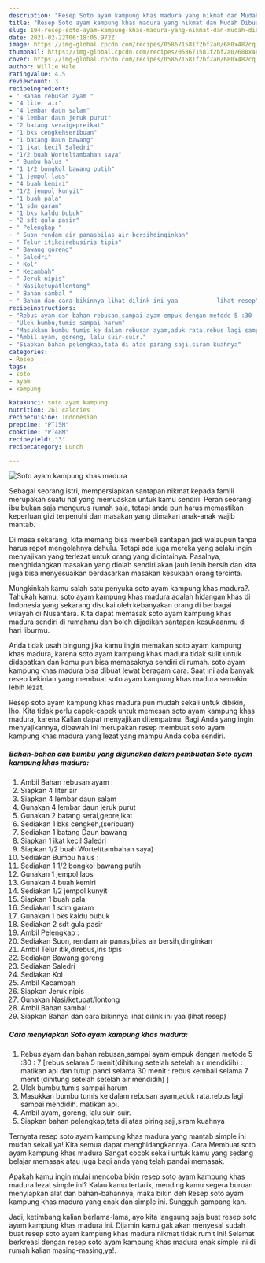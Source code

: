 ```yaml
---
description: "Resep Soto ayam kampung khas madura yang nikmat dan Mudah Dibuat"
title: "Resep Soto ayam kampung khas madura yang nikmat dan Mudah Dibuat"
slug: 194-resep-soto-ayam-kampung-khas-madura-yang-nikmat-dan-mudah-dibuat
date: 2021-02-22T06:18:05.972Z
image: https://img-global.cpcdn.com/recipes/058671581f2bf2a0/680x482cq70/soto-ayam-kampung-khas-madura-foto-resep-utama.jpg
thumbnail: https://img-global.cpcdn.com/recipes/058671581f2bf2a0/680x482cq70/soto-ayam-kampung-khas-madura-foto-resep-utama.jpg
cover: https://img-global.cpcdn.com/recipes/058671581f2bf2a0/680x482cq70/soto-ayam-kampung-khas-madura-foto-resep-utama.jpg
author: Willie Hale
ratingvalue: 4.5
reviewcount: 3
recipeingredient:
- " Bahan rebusan ayam "
- "4 liter air"
- "4 lembar daun salam"
- "4 lembar daun jeruk purut"
- "2 batang seraigepreikat"
- "1 bks cengkehseribuan"
- "1 batang Daun bawang"
- "1 ikat kecil Saledri"
- "1/2 buah Worteltambahan saya"
- " Bumbu halus "
- "1 1/2 bongkol bawang putih"
- "1 jempol laos"
- "4 buah kemiri"
- "1/2 jempol kunyit"
- "1 buah pala"
- "1 sdm garam"
- "1 bks kaldu bubuk"
- "2 sdt gula pasir"
- " Pelengkap "
- " Suon rendam air panasbilas air bersihdinginkan"
- " Telur itikdirebusiris tipis"
- " Bawang goreng"
- " Saledri"
- " Kol"
- " Kecambah"
- " Jeruk nipis"
- " Nasiketupatlontong"
- " Bahan sambal "
- " Bahan dan cara bikinnya lihat dilink ini yaa           lihat resep"
recipeinstructions:
- "Rebus ayam dan bahan rebusan,sampai ayam empuk dengan metode 5 :30 : 7 [rebus selama 5 menit(dihitung setelah setelah air mendidih) : matikan api dan tutup panci selama 30 menit : rebus kembali selama 7 menit (dihitung setelah setelah air mendidih) ]"
- "Ulek bumbu,tumis sampai harum"
- "Masukkan bumbu tumis ke dalam rebusan ayam,aduk rata.rebus lagi sampai mendidih. matikan api."
- "Ambil ayam, goreng, lalu suir-suir."
- "Siapkan bahan pelengkap,tata di atas piring saji,siram kuahnya"
categories:
- Resep
tags:
- soto
- ayam
- kampung

katakunci: soto ayam kampung 
nutrition: 261 calories
recipecuisine: Indonesian
preptime: "PT15M"
cooktime: "PT48M"
recipeyield: "3"
recipecategory: Lunch

---
```



![Soto ayam kampung khas madura](https://img-global.cpcdn.com/recipes/058671581f2bf2a0/680x482cq70/soto-ayam-kampung-khas-madura-foto-resep-utama.jpg)

Sebagai seorang istri, mempersiapkan santapan nikmat kepada famili merupakan suatu hal yang memuaskan untuk kamu sendiri. Peran seorang ibu bukan saja mengurus rumah saja, tetapi anda pun harus memastikan keperluan gizi terpenuhi dan masakan yang dimakan anak-anak wajib mantab.

Di masa  sekarang, kita memang bisa membeli santapan jadi walaupun tanpa harus repot mengolahnya dahulu. Tetapi ada juga mereka yang selalu ingin menyajikan yang terlezat untuk orang yang dicintainya. Pasalnya, menghidangkan masakan yang diolah sendiri akan jauh lebih bersih dan kita juga bisa menyesuaikan berdasarkan masakan kesukaan orang tercinta. 



Mungkinkah kamu salah satu penyuka soto ayam kampung khas madura?. Tahukah kamu, soto ayam kampung khas madura adalah hidangan khas di Indonesia yang sekarang disukai oleh kebanyakan orang di berbagai wilayah di Nusantara. Kita dapat memasak soto ayam kampung khas madura sendiri di rumahmu dan boleh dijadikan santapan kesukaanmu di hari liburmu.

Anda tidak usah bingung jika kamu ingin memakan soto ayam kampung khas madura, karena soto ayam kampung khas madura tidak sulit untuk didapatkan dan kamu pun bisa memasaknya sendiri di rumah. soto ayam kampung khas madura bisa dibuat lewat beragam cara. Saat ini ada banyak resep kekinian yang membuat soto ayam kampung khas madura semakin lebih lezat.

Resep soto ayam kampung khas madura pun mudah sekali untuk dibikin, lho. Kita tidak perlu capek-capek untuk memesan soto ayam kampung khas madura, karena Kalian dapat menyajikan ditempatmu. Bagi Anda yang ingin menyajikannya, dibawah ini merupakan resep membuat soto ayam kampung khas madura yang lezat yang mampu Anda coba sendiri.

<!--inarticleads1-->

##### Bahan-bahan dan bumbu yang digunakan dalam pembuatan Soto ayam kampung khas madura:

1. Ambil  Bahan rebusan ayam :
1. Siapkan 4 liter air
1. Siapkan 4 lembar daun salam
1. Gunakan 4 lembar daun jeruk purut
1. Gunakan 2 batang serai,gepre,ikat
1. Sediakan 1 bks cengkeh,(seribuan)
1. Sediakan 1 batang Daun bawang
1. Siapkan 1 ikat kecil Saledri
1. Siapkan 1/2 buah Wortel(tambahan saya)
1. Sediakan  Bumbu halus :
1. Sediakan 1 1/2 bongkol bawang putih
1. Gunakan 1 jempol laos
1. Gunakan 4 buah kemiri
1. Sediakan 1/2 jempol kunyit
1. Siapkan 1 buah pala
1. Sediakan 1 sdm garam
1. Gunakan 1 bks kaldu bubuk
1. Sediakan 2 sdt gula pasir
1. Ambil  Pelengkap :
1. Sediakan  Suon, rendam air panas,bilas air bersih,dinginkan
1. Ambil  Telur itik,direbus,iris tipis
1. Sediakan  Bawang goreng
1. Sediakan  Saledri
1. Sediakan  Kol
1. Ambil  Kecambah
1. Siapkan  Jeruk nipis
1. Gunakan  Nasi/ketupat/lontong
1. Ambil  Bahan sambal :
1. Siapkan  Bahan dan cara bikinnya lihat dilink ini yaa           (lihat resep)




<!--inarticleads2-->

##### Cara menyiapkan Soto ayam kampung khas madura:

1. Rebus ayam dan bahan rebusan,sampai ayam empuk dengan metode 5 :30 : 7 [rebus selama 5 menit(dihitung setelah setelah air mendidih) : matikan api dan tutup panci selama 30 menit : rebus kembali selama 7 menit (dihitung setelah setelah air mendidih) ]
1. Ulek bumbu,tumis sampai harum
1. Masukkan bumbu tumis ke dalam rebusan ayam,aduk rata.rebus lagi sampai mendidih. matikan api.
1. Ambil ayam, goreng, lalu suir-suir.
1. Siapkan bahan pelengkap,tata di atas piring saji,siram kuahnya




Ternyata resep soto ayam kampung khas madura yang mantab simple ini mudah sekali ya! Kita semua dapat menghidangkannya. Cara Membuat soto ayam kampung khas madura Sangat cocok sekali untuk kamu yang sedang belajar memasak atau juga bagi anda yang telah pandai memasak.

Apakah kamu ingin mulai mencoba bikin resep soto ayam kampung khas madura lezat simple ini? Kalau kamu tertarik, mending kamu segera buruan menyiapkan alat dan bahan-bahannya, maka bikin deh Resep soto ayam kampung khas madura yang enak dan simple ini. Sungguh gampang kan. 

Jadi, ketimbang kalian berlama-lama, ayo kita langsung saja buat resep soto ayam kampung khas madura ini. Dijamin kamu gak akan menyesal sudah buat resep soto ayam kampung khas madura nikmat tidak rumit ini! Selamat berkreasi dengan resep soto ayam kampung khas madura enak simple ini di rumah kalian masing-masing,ya!.

